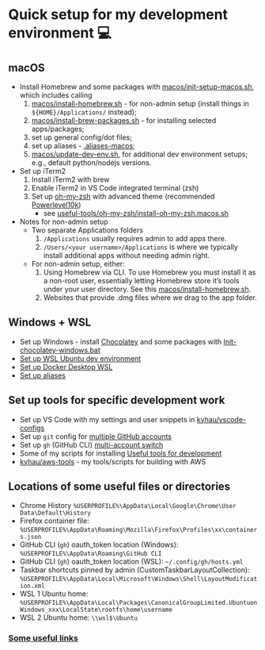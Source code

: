 # Quick setup for my development environment 💻

## macOS
- Install Homebrew and some packages with [macos/init-setup-macos.sh](macos/init-setup-macos.sh), which includes calling
    1. [macos/install-homebrew.sh](macos/install-homebrew.sh) - for non-admin setup (install things in `${HOME}/Applications/` instead);
    2. [macos/install-brew-packages.sh](macos/install-brew-packages.sh) - for installing selected apps/packages;
    3. set up general config/dot files;
    4. set up aliases - [.aliases-macos](.aliases-macos);
    5. [macos/update-dev-env.sh](macos/update-dev-env.sh), for additional dev environment setups; e.g., default python/nodejs versions.
- Set up iTerm2
    1. Install iTerm2 with brew
    2. Enable iTerm2 in VS Code integrated terminal (zsh)
    3. Set up [oh-my-zsh](https://github.com/ohmyzsh/ohmyzsh/wiki/Installing-ZSH) with advanced theme (recommended [Powerlevel10k](https://github.com/romkatv/powerlevel10k))
        - see [useful-tools/oh-my-zsh/install-oh-my-zsh.macos.sh](./useful-tools/oh-my-zsh/install-oh-my-zsh.macos.sh)
- Notes for non-admin setup
    - Two separate Applications folders
        1. `/Applications` usually requires admin to add apps there.
        2. `/Users/<your username>/Applications` is where we typically install additional apps without needing admin right.
    - For non-admin setup, either:
        1. Using Homebrew via CLI. To use Homebrew you must install it as a non-root user, essentially letting Homebrew store it’s tools under your user directory. See this [macos/install-homebrew.sh](macos/install-homebrew.sh).
        2. Websites that provide .dmg files where we drag to the app folder.

## Windows + WSL
- Set up Windows - install [Chocolatey](https://chocolatey.org) and some packages with [Init-chocolatey-windows.bat](./windows/chocolatey/Init-chocolatey-windows.bat)
- [Set up WSL Ubuntu dev environment](./WSL.md)
- [Set up Docker Desktop WSL](./Docker.md)
- [Set up aliases](./.aliases)

## Set up tools for specific development work
- Set up VS Code with my settings and user snippets in [kyhau/vscode-configs](https://github.com/kyhau/vscode-configs)
- Set up `git` config for [multiple GitHub accounts](https://blog.gitguardian.com/8-easy-steps-to-set-up-multiple-git-accounts/)
- Set up `gh` (GitHub CLI) [multi-account switch](https://gist.github.com/yermulnik/017837c01879ed3c7489cc7cf749ae47)
- Some of my scripts for installing [Useful tools for development](./useful-tools/)
- [kyhau/aws-tools](https://github.com/kyhau/aws-tools/) - my tools/scripts for building with AWS

## Locations of some useful files or directories
- Chrome History `%USERPROFILE%\AppData\Local\Google\Chrome\User Data\Default\History`
- Firefox container file: `%USERPROFILE%\AppData\Roaming\Mozilla\Firefox\Profiles\xx\containers.json`
- GitHub CLI (`gh`) oauth_token location (Windows): `%USERPROFILE%\AppData\Roaming\GitHub CLI`
- GitHub CLI (`gh`) oauth_token location (WSL): `~/.config/gh/hosts.yml`
- Taskbar shortcuts pinned by admin (CustomTaskbarLayoutCollection): `%USERPROFILE%\AppData\Local\Microsoft\Windows\Shell\LayoutModification.xml`
- WSL 1 Ubuntu home: `%USERPROFILE%\AppData\Local\Packages\CanonicalGroupLimited.UbuntuonWindows_xxx\LocalState\rootfs\home\username`
- WSL 2 Ubuntu home: `\\wsl$\Ubuntu`

### [Some useful links](./quick-notes/UsefulLinks.md)
